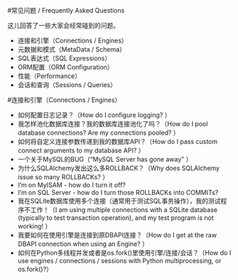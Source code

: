 #常见问题 / Frequently Asked Questions

这儿回答了一些大家会经常碰到的问题。

* 连接和引擎（Connections / Engines）
* 元数据和模式（MetaData / Schema）
* SQL表达式（SQL Expressions）
* ORM配置（ORM Configuration）
* 性能（Performance）
* 会话和查询（Sessions / Queries）

#连接和引擎（Connections / Engines）

- 如何配置日志记录？（How do I configure logging?
）
- 我怎样池化数据库连接？我的数据库连接池化了吗？（How do I pool database connections? Are my connections pooled?
）
- 如何将自定义连接参数传递到我的数据库API？（How do I pass custom connect arguments to my database API?
）
- 一个关于MySQL的BUG（“MySQL Server has gone away”
）
- 为什么SQLAlchemy发出这么多ROLLBACK？（Why does SQLAlchemy issue so many ROLLBACKs?
）
 - I’m on MyISAM - how do I turn it off?
 - I’m on SQL Server - how do I turn those ROLLBACKs into COMMITs?
- 我在SQLite数据库使用多个连接（通常用于测试SQL事务操作），我的测试程序不工作！（I am using multiple connections with a SQLite database (typically to test transaction operation), and my test program is not working!
）
- 我要如何在使用引擎是连接到原DBAPI连接？（How do I get at the raw DBAPI connection when using an Engine?
）
- 如何在Python多线程并发或者是os.fork()里使用引擎/连接/会话？（How do I use engines / connections / sessions with Python multiprocessing, or os.fork()?）